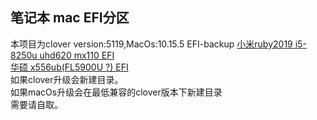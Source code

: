 ## 笔记本 mac EFI分区

本项目为clover version:5119,MacOs:10.15.5 EFI-backup
[小米ruby2019 i5-8250u uhd620 mx110 EFI](5119/10.15.5/mi)  
[华硕 x556ub(FL5900U ?) EFI ](5119/10.15.5/asus)  
如果clover升级会新建目录。  
如果macOs升级会在最低兼容的clover版本下新建目录  
需要请自取。